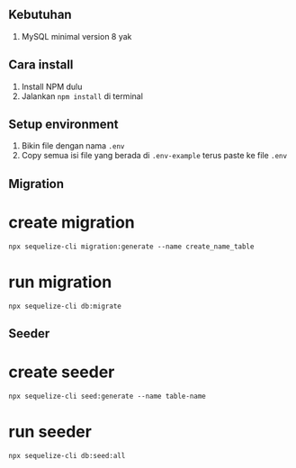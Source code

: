 ## Kebutuhan
1. MySQL minimal version 8 yak
## Cara install
1. Install NPM dulu
2. Jalankan `npm install` di terminal

## Setup environment
1. Bikin file dengan nama `.env`
2. Copy semua isi file yang berada di `.env-example` terus paste ke file `.env`

## Migration
# create migration
`npx sequelize-cli migration:generate --name create_name_table`
# run migration
`npx sequelize-cli db:migrate`

## Seeder
# create seeder
`npx sequelize-cli seed:generate --name table-name`
# run seeder
`npx sequelize-cli db:seed:all`